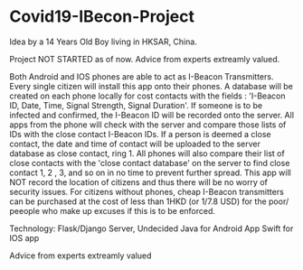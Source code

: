 # Covid19-IBecon-Project
Idea by a 14 Years Old Boy living in HKSAR, China. 

Project NOT STARTED as of now. Advice from experts extreamly valued. 

Both Android and IOS phones are able to act as I-Beacon Transmitters. Every single citizen will install this app onto their phones. A database will be created on each phone locally for cost contacts with the fields : 'I-Beacon ID, Date, Time, Signal Strength, Signal Duration'. If someone is to be infected and confirmed, the I-Beacon ID will be recorded onto the server. All apps from the phone will check with the server and compare those lists of IDs with the close contact I-Beacon IDs. If a person is deemed a close contact, the date and time of contact will be uploaded to the server database as close contact, ring 1. All phones will also compare their list of close contacts with the 'close contact database' on the server to find close contact 1, 2 , 3, and so on in no time to prevent further spread. This app will NOT record the location of citizens and thus there will be no worry of security issues. For citizens without phones, cheap I-Beacon transmitters can be purchased at the cost of less than 1HKD (or 1/7.8 USD) for the poor/ peeople who make up excuses if this is to be enforced.

Technology:
Flask/Django Server, Undecided
Java for Android App
Swift for IOS app

Advice from experts extreamly valued

